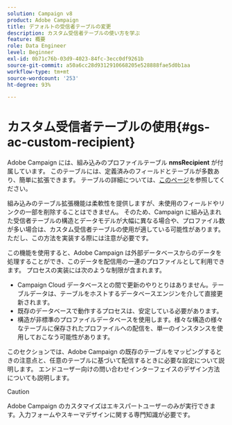 ```yaml
---
solution: Campaign v8
product: Adobe Campaign
title: デフォルトの受信者テーブルの変更
description: カスタム受信者テーブルの使い方を学ぶ
feature: 概要
role: Data Engineer
level: Beginner
exl-id: 0b71c76b-03d9-4023-84fc-3ecc0df9261b
source-git-commit: a50a6cc28d9312910668205e528888fae5d0b1aa
workflow-type: tm+mt
source-wordcount: '253'
ht-degree: 93%

---
```


# カスタム受信者テーブルの使用{#gs-ac-custom-recipient}

Adobe Campaign には、組み込みのプロファイルテーブル **nmsRecipient** が付属しています。 このテーブルには、定義済みのフィールドとテーブルが多数あり、簡単に拡張できます。 テーブルの詳細については、[このページ](datamodel.md#ootb-profiles)を参照してください。

組み込みのテーブル拡張機能は柔軟性を提供しますが、未使用のフィールドやリンクの一部を削除することはできません。 そのため、Campaign に組み込まれた受信者テーブルの構造とデータモデルが大幅に異なる場合や、プロファイル数が多い場合は、カスタム受信者テーブルの使用が適している可能性があります。ただし、この方法を実装する際には注意が必要です。

この機能を使用すると、Adobe Campaign は外部データベースからのデータを処理することができ、このデータを配信用の一連のプロファイルとして利用できます。 プロセスの実装には次のような制限が含まれます。

* Campaign Cloud データベースとの間で更新のやりとりはありません。テーブルデータは、テーブルをホストするデータベースエンジンを介して直接更新されます。
* 既存のデータベースで動作するプロセスは、安定している必要があります。
* 構造が非標準のプロファイルデータベースを使用します。様々な構造の様々なテーブルに保存されたプロファイルへの配信を、単一のインスタンスを使用しておこなう可能性があります。

このセクションでは、Adobe Campaign の既存のテーブルをマッピングするときの注意点と、任意のテーブルに基づいて配信するときに必要な設定について説明します。 エンドユーザー向けの問い合わせインターフェイスのデザイン方法についても説明します。

>[!CAUTION]
>
>Adobe Campaign のカスタマイズはエキスパートユーザーのみが実行できます。入力フォームやスキーマデザインに関する専門知識が必要です。

